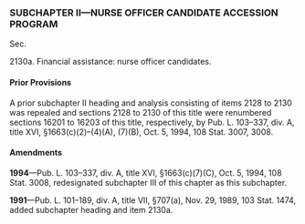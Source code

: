 ### SUBCHAPTER II—NURSE OFFICER CANDIDATE ACCESSION PROGRAM ###

Sec.

2130a. Financial assistance: nurse officer candidates.

#### Prior Provisions ####

A prior subchapter II heading and analysis consisting of items 2128 to 2130 was repealed and sections 2128 to 2130 of this title were renumbered sections 16201 to 16203 of this title, respectively, by Pub. L. 103–337, div. A, title XVI, §1663(c)(2)–(4)(A), (7)(B), Oct. 5, 1994, 108 Stat. 3007, 3008.

#### Amendments ####

**1994**—Pub. L. 103–337, div. A, title XVI, §1663(c)(7)(C), Oct. 5, 1994, 108 Stat. 3008, redesignated subchapter III of this chapter as this subchapter.

**1991**—Pub. L. 101–189, div. A, title VII, §707(a), Nov. 29, 1989, 103 Stat. 1474, added subchapter heading and item 2130a.